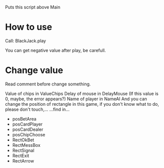 Puts this script above Main

# How to use 
Call: BlackJack.play

You can get negative value after play, be carefull.

# Change value 
Read comment before change something.

Value of chips in ValueChips
Delay of mouse in DelayMouse (If this value is 0, maybe, the error appears?)
Name of player in NameAI
And you can change the position of rectangle in this game, if you don't know what to do, please don't touch,...
	...find in...
+ posBetArea
+ posCardPlayer
+ posCardDealer
+ posChipChoose
+ RectOkBet
+ RectMessBox
+ RectSignal
+ RectExit
+ RectArrow